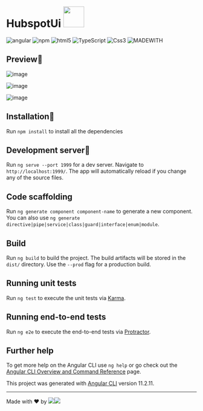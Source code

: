 # HubspotUi <img src="https://user-images.githubusercontent.com/45575898/129725115-3bfa354a-e727-4828-bc8b-34a2e0c4ba77.png" width="55" height="55">


  <img alt="angular" src="https://img.shields.io/badge/-Angular-DD0031?style=flat-square&logo=angular&logoColor=white" /> <img alt="npm" src="https://img.shields.io/badge/-NPM-CB3837?style=flat-square&logo=npm&logoColor=white" />
  <img alt="html5" src="https://img.shields.io/badge/-HTML5-E34F26?style=flat-square&logo=html5&logoColor=white" />
  <img alt="TypeScript" src="https://img.shields.io/badge/-TypeScript-007ACC?style=flat-square&logo=typescript&logoColor=white" />
  <img alt="Css3" src="https://img.shields.io/badge/-CSS3-ADD8E6?style=flat-square&logo=css3&logoColor=black" />
  <img alt="MADEWITH" src="https://img.shields.io/badge/-MADEWITH<3-E34F26?style=flat-square&logo=#007ACClogoColor=white" />
  
## Preview📌
![image](https://user-images.githubusercontent.com/45575898/129724741-b58c2b7a-a6e6-4cc5-9061-d8394ffb44ab.png)

 ![image](https://user-images.githubusercontent.com/45575898/129724826-491ed570-ae78-4f99-adb8-fb33b51dd5a2.png)

![image](https://user-images.githubusercontent.com/45575898/129724891-6b7d31d8-2735-4191-b212-0cc9f3c8fa9e.png)

## Installation📌
Run `npm install` to install all the dependencies

## Development server📌
Run `ng serve --port 1999` for a dev server. Navigate to `http://localhost:1999/`. The app will automatically reload if you change any of the source files.

## Code scaffolding

Run `ng generate component component-name` to generate a new component. You can also use `ng generate directive|pipe|service|class|guard|interface|enum|module`.

## Build

Run `ng build` to build the project. The build artifacts will be stored in the `dist/` directory. Use the `--prod` flag for a production build.

## Running unit tests

Run `ng test` to execute the unit tests via [Karma](https://karma-runner.github.io).

## Running end-to-end tests

Run `ng e2e` to execute the end-to-end tests via [Protractor](http://www.protractortest.org/).

## Further help

To get more help on the Angular CLI use `ng help` or go check out the [Angular CLI Overview and Command Reference](https://angular.io/cli) page.

This project was generated with [Angular CLI](https://github.com/angular/angular-cli) version 11.2.11.

-----------------------------------------------------------------------------------------------------------------------------------------------------------------------------------
Made with ❤ by ![](https://img.shields.io/badge/luca-informational?style=flat&logo=#DD0031&logoColor=white&color=2bbc8a)![](https://img.shields.io/badge/Imbalzano-informational?style=flat&logo=&logoColor=white&color=2bbc8a)
